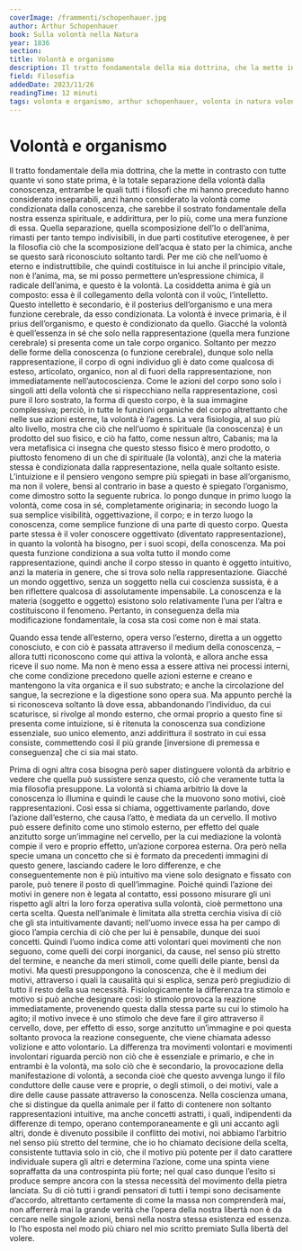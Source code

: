 ```yaml
---
coverImage: /frammenti/schopenhauer.jpg
author: Arthur Schopenhauer
book: Sulla volontà nella Natura 
year: 1836
section: 
title: Volontà e organismo
description: Il tratto fondamentale della mia dottrina, che la mette in contrasto con tutte quante vi sono state prima, è la totale separazione
field: Filosofia
addedDate: 2023/11/26
readingTime: 12 minuti
tags: volonta e organismo, arthur schopenhauer, volonta in natura volontà, 1836, filosofia, metafisica, germania
---
```


# Volontà e organismo

Il tratto fondamentale della mia dottrina, che la mette in contrasto con tutte quante vi sono state prima, è la totale separazione della volontà dalla conoscenza, entrambe le quali tutti i filosofi che mi hanno preceduto hanno considerato inseparabili, anzi hanno considerato la volontà come condizionata dalla conoscenza, che sarebbe il sostrato fondamentale della nostra essenza spirituale, e addirittura, per lo più, come una mera funzione di essa. Quella separazione, quella scomposizione dell’Io o dell’anima, rimasti per tanto tempo indivisibili, in due parti costitutive eterogenee, è per la filosofia ciò che la scomposizione dell’acqua è stato per la chimica, anche se questo sarà riconosciuto soltanto tardi. Per me ciò che nell’uomo è eterno e indistruttibile, che quindi costituisce in lui anche il principio vitale, non è l’anima, ma, se mi posso permettere un’espressione chimica, il radicale dell’anima, e questo è la volontà. La cosiddetta anima è già un composto: essa è il collegamento della volontà con il νοῦς, l’intelletto. Questo intelletto è secondario, è il posterius dell’organismo e una mera funzione cerebrale, da esso condizionata. La volontà è invece primaria, è il prius dell’organismo, e questo è condizionato da quello. Giacché la volontà è quell’essenza in sé che solo nella rappresentazione (quella mera funzione cerebrale) si presenta come un tale corpo organico. Soltanto per mezzo delle forme della conoscenza (o funzione cerebrale), dunque solo nella rappresentazione, il corpo di ogni individuo gli è dato come qualcosa di esteso, articolato, organico, non al di fuori della rappresentazione, non immediatamente nell’autocoscienza. Come le azioni del corpo sono solo i singoli atti della volontà che si rispecchiano nella rappresentazione, così pure il loro sostrato, la forma di questo corpo, è la sua immagine complessiva; perciò, in tutte le funzioni organiche del corpo altrettanto che nelle sue azioni esterne, la volontà è l’agens. La vera fisiologia, al suo più alto livello, mostra che ciò che nell’uomo è spirituale (la conoscenza) è un prodotto del suo fisico, e ciò ha fatto, come nessun altro, Cabanis; ma la vera metafisica ci insegna che questo stesso fisico è mero prodotto, o piuttosto fenomeno di un che di spirituale (la volontà), anzi che la materia stessa è condizionata dalla rappresentazione, nella quale soltanto esiste. L’intuizione e il pensiero vengono sempre più spiegati in base all’organismo, ma non il volere, bensì al contrario in base a questo è spiegato l’organismo, come dimostro sotto la seguente rubrica. Io pongo dunque in primo luogo la volontà, come cosa in sé, completamente originaria; in secondo luogo la sua semplice visibilità, oggettivazione, il corpo; e in terzo luogo la conoscenza, come semplice funzione di una parte di questo corpo. Questa parte stessa è il voler conoscere oggettivato (diventato rappresentazione), in quanto la volontà ha bisogno, per i suoi scopi, della conoscenza. Ma poi questa funzione condiziona a sua volta tutto il mondo come rappresentazione, quindi anche il corpo stesso in quanto è oggetto intuitivo, anzi la materia in genere, che si trova solo nella rappresentazione. Giacché un mondo oggettivo, senza un soggetto nella cui coscienza sussista, è a ben riflettere qualcosa di assolutamente impensabile. La conoscenza e la materia (soggetto e oggetto) esistono solo relativamente l’una per l’altra e costituiscono il fenomeno. Pertanto, in conseguenza della mia modificazione fondamentale, la cosa sta così come non è mai stata.

Quando essa tende all’esterno, opera verso l’esterno, diretta a un oggetto conosciuto, e con ciò è passata attraverso il medium della conoscenza, – allora tutti riconoscono come qui attiva la volontà, e allora anche essa riceve il suo nome. Ma non è meno essa a essere attiva nei processi interni, che come condizione precedono quelle azioni esterne e creano e mantengono la vita organica e il suo substrato; e anche la circolazione del sangue, la secrezione e la digestione sono opera sua. Ma appunto perché la si riconosceva soltanto là dove essa, abbandonando l’individuo, da cui scaturisce, si rivolge al mondo esterno, che ormai proprio a questo fine si presenta come intuizione, si è ritenuta la conoscenza sua condizione essenziale, suo unico elemento, anzi addirittura il sostrato in cui essa consiste, commettendo così il più grande  [inversione di premessa e conseguenza] che ci sia mai stato.

Prima di ogni altra cosa bisogna però saper distinguere volontà da arbitrio e vedere che quella può sussistere senza questo, ciò che veramente tutta la mia filosofia presuppone. La volontà si chiama arbitrio là dove la conoscenza lo illumina e quindi le cause che la muovono sono motivi, cioè rappresentazioni. Così essa si chiama, oggettivamente parlando, dove l’azione dall’esterno, che causa l’atto, è mediata da un cervello. Il motivo può essere definito come uno stimolo esterno, per effetto del quale anzitutto sorge un’immagine nel cervello, per la cui mediazione la volontà compie il vero e proprio effetto, un’azione corporea esterna. Ora però nella specie umana un concetto che si è formato da precedenti immagini di questo genere, lasciando cadere le loro differenze, e che conseguentemente non è più intuitivo ma viene solo designato e fissato con parole, può tenere il posto di quell’immagine. Poiché quindi l’azione dei motivi in genere non è legata al contatto, essi possono misurare gli uni rispetto agli altri la loro forza operativa sulla volontà, cioè permettono una certa scelta. Questa nell’animale è limitata alla stretta cerchia visiva di ciò che gli sta intuitivamente davanti; nell’uomo invece essa ha per campo di gioco l’ampia cerchia di ciò che per lui è pensabile, dunque dei suoi concetti. Quindi l’uomo indica come atti volontari quei movimenti che non seguono, come quelli dei corpi inorganici, da cause, nel senso più stretto del termine, e neanche da meri stimoli, come quelli delle piante, bensì da motivi. Ma questi presuppongono la conoscenza, che è il medium dei motivi, attraverso i quali la causalità qui si esplica, senza però pregiudizio di tutto il resto della sua necessità. Fisiologicamente la differenza tra stimolo e motivo si può anche designare così: lo stimolo provoca la reazione immediatamente, provenendo questa dalla stessa parte su cui lo stimolo ha agito; il motivo invece è uno stimolo che deve fare il giro attraverso il cervello, dove, per effetto di esso, sorge anzitutto un’immagine e poi questa soltanto provoca la reazione conseguente, che viene chiamata adesso volizione e atto volontario. La differenza tra movimenti volontari e movimenti involontari riguarda perciò non ciò che è essenziale e primario, e che in entrambi è la volontà, ma solo ciò che è secondario, la provocazione della manifestazione di volontà, a seconda cioè che questo avvenga lungo il filo conduttore delle cause vere e proprie, o degli stimoli, o dei motivi, vale a dire delle cause passate attraverso la conoscenza. Nella coscienza umana, che si distingue da quella animale per il fatto di contenere non soltanto rappresentazioni intuitive, ma anche concetti astratti, i quali, indipendenti da differenze di tempo, operano contemporaneamente e gli uni accanto agli altri, donde è divenuto possibile il conflitto dei motivi, noi abbiamo l’arbitrio nel senso più stretto del termine, che io ho chiamato decisione della scelta, consistente tuttavia solo in ciò, che il motivo più potente per il dato carattere individuale supera gli altri e determina l’azione, come una spinta viene sopraffatta da una controspinta più forte; nel qual caso dunque l’esito si produce sempre ancora con la stessa necessità del movimento della pietra lanciata. Su di ciò tutti i grandi pensatori di tutti i tempi sono decisamente d’accordo, altrettanto certamente di come la massa non comprenderà mai, non afferrerà mai la grande verità che l’opera della nostra libertà non è da cercare nelle singole azioni, bensì nella nostra stessa esistenza ed essenza. Io l’ho esposta nel modo più chiaro nel mio scritto premiato Sulla libertà del volere.
